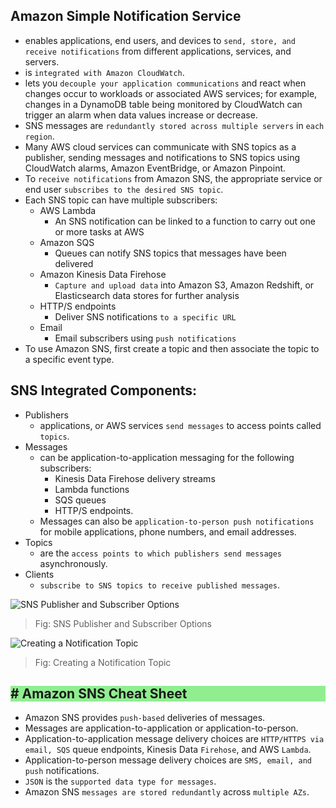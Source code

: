 Amazon Simple Notification Service
---

- enables applications, end users, and devices to `send, store, and receive notifications` from different applications, services, and servers.
- is `integrated with Amazon CloudWatch`.
- lets you `decouple your application communications` and react when changes occur to workloads or associated AWS services; for example, changes in a DynamoDB table being monitored by CloudWatch can trigger an alarm when data values increase or decrease.
- SNS messages are `redundantly stored across multiple servers` in `each region`.
- Many AWS cloud services can communicate with SNS topics as a publisher, sending messages and notifications to SNS topics using CloudWatch alarms, Amazon EventBridge, or Amazon Pinpoint.
- To `receive notifications` from Amazon SNS, the appropriate service or end user `subscribes to the desired SNS topic`.
- Each SNS topic can have multiple subscribers:
  - AWS Lambda
    - An SNS notification can be linked to a function to carry out one or more tasks at AWS
  - Amazon SQS
    - Queues can notify SNS topics that messages have been delivered
  - Amazon Kinesis Data Firehose
    - `Capture and upload data` into Amazon S3, Amazon Redshift, or Elasticsearch data stores for further analysis
  - HTTP/S endpoints
    - Deliver SNS notifications `to a specific URL`
  - Email
    - Email subscribers using `push notifications`
- To use Amazon SNS, first create a topic and then associate the topic to a specific event type.

## SNS Integrated Components:

- Publishers
  - applications, or AWS services `send messages` to access points called `topics`.
- Messages
  - can be application-to-application messaging for the following subscribers:
    - Kinesis Data Firehose delivery streams
    - Lambda functions
    - SQS queues
    - HTTP/S endpoints.
  - Messages can also be `application-to-person push notifications` for mobile applications, phone numbers, and email addresses.
- Topics
  - are the `access points to which publishers send messages` asynchronously.
- Clients
  - `subscribe to SNS topics to receive published messages`.

![SNS Publisher and Subscriber Options](../../images/sns-publisher-subscriber.png)
> Fig: SNS Publisher and Subscriber Options

![Creating a Notification Topic](../../images/sns-notification-topic.png)
> Fig: Creating a Notification Topic

<h2 style="background-color:lightgreen"># Amazon SNS Cheat Sheet</h2>

- Amazon SNS provides `push-based` deliveries of messages.
- Messages are application-to-application or application-to-person.
- Application-to-application message delivery choices are `HTTP/HTTPS via email, SQS` queue endpoints, Kinesis Data `Firehose`, and AWS `Lambda`.
- Application-to-person message delivery choices are `SMS, email, and push` notifications.
- `JSON` is the `supported data type for messages`.
- Amazon SNS `messages are stored redundantly` across `multiple AZs`.
